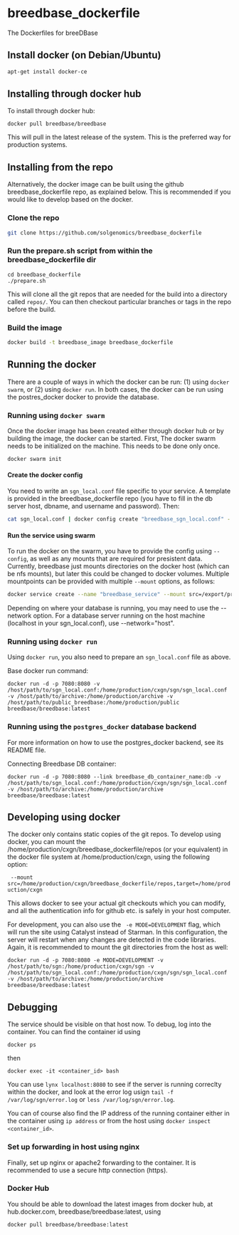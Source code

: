 # breedbase_dockerfile
The Dockerfiles for breeDBase

## Install docker (on Debian/Ubuntu)
```bash
apt-get install docker-ce
```

## Installing through docker hub
To install through docker hub:
```
docker pull breedbase/breedbase
```
This will pull in the latest release of the system. This is the preferred way for production systems.

## Installing from the repo

Alternatively, the docker image can be built using the github breedbase_dockerfile repo, as explained below. This is recommended if you would like to develop based on the docker.

### Clone the repo
```bash
git clone https://github.com/solgenomics/breedbase_dockerfile
```

### Run the prepare.sh script from within the breedbase_dockerfile dir
```
cd breedbase_dockerfile
./prepare.sh
```
This will clone all the git repos that are needed for the build into a directory called ```repos/```. 
You can then checkout particular branches or tags in the repo before the build.

### Build the image
```bash
docker build -t breedbase_image breedbase_dockerfile
```
## Running the docker

There are a couple of ways in which the docker can be run: (1) using ```docker swarm```, or (2) using ```docker run```. 
In both cases, the docker can be run using the postres_docker docker to provide the database.

### Running using ```docker swarm```

Once the docker image has been created either through docker hub or by building the image, the docker can be started. First, The docker swarm needs to be initialized on the machine. This needs to be done only once.

```bash
docker swarm init
```

#### Create the docker config
You need to write an ```sgn_local.conf``` file specific to your service. A template is provided in the breedbase_dockerfile repo (you have to fill in the db server host, dbname, and username and password). Then:
```bash
cat sgn_local.conf | docker config create "breedbase_sgn_local.conf" -
```

#### Run the service using swarm

To run the docker on the swarm, you have to provide the config using ```--config```, as well as any mounts that are required for presistent data. Currently, breedbase just mounts directories on the docker host (which can be nfs mounts), but later this could be changed to docker volumes. Multiple mountpoints can be provided with multiple ```--mount``` options, as follows:
```bash
docker service create --name "breedbase_service" --mount src=/export/prod/archive,target=/home/production/archive,type=bind --mount src=/export/prod/public_breedbase,target=/home/production/public,type=bind --config source="breedbase_sgn_local.conf",target="/home/production/cxgn/sgn/sgn_local.conf"  breedbase_image
```

Depending on where your database is running, you may need to use the --network option. For a database server running on the host machine (localhost in your sgn_local.conf), use --network="host".

### Running using ```docker run```

Using ```docker run```, you also need to prepare an ```sgn_local.conf``` file as above.

Base docker run command:
```
docker run -d -p 7080:8080 -v /host/path/to/sgn_local.conf:/home/production/cxgn/sgn/sgn_local.conf -v /host/path/to/archive:/home/production/archive -v /host/path/to/public_breedbase:/home/production/public breedbase/breedbase:latest
```

### Running using the ```postgres_docker``` database backend

For more information on how to use the postgres_docker backend, see its README file.

Connecting Breedbase DB container:
```
docker run -d -p 7080:8080 --link breedbase_db_container_name:db -v /host/path/to/sgn_local.conf:/home/production/cxgn/sgn/sgn_local.conf -v /host/path/to/archive:/home/production/archive breedbase/breedbase:latest
```

## Developing using docker

The docker only contains static copies of the git repos. To develop using docker, you can mount the /home/production/cxgn/breedbase_dockerfile/repos (or your equivalent) in the docker file system at /home/production/cxgn, using the following option: 

``` --mount src=/home/production/cxgn/breedbase_dockerfile/repos,target=/home/production/cxgn```

This allows docker to see your actual git checkouts which you can modify, and all the authentication info for github etc. is safely in your host computer.

For development, you can also use the ``` -e MODE=DEVELOPMENT``` flag, which will run the site using Catalyst instead of Starman. In this configuration, the server will restart when any changes are detected in the code libraries. Again, it is recommended to mount the git directories from the host as well:

```
docker run -d -p 7080:8080 -e MODE=DEVELOPMENT -v /host/path/to/sgn:/home/production/cxgn/sgn -v /host/path/to/sgn_local.conf:/home/production/cxgn/sgn/sgn_local.conf -v /host/path/to/archive:/home/production/archive breedbase/breedbase:latest
```

## Debugging
The service should be visible on that host now. To debug, log into the container. You can find the container id using
```
docker ps
```
then
```
docker exec -it <container_id> bash
```
You can use ```lynx localhost:8080``` to see if the server is running correclty within the docker, and look at the error log usign ```tail -f /var/log/sgn/error.log``` or ```less /var/log/sgn/error.log```.

You can of course also find the IP address of the running container either in the container using ```ip address``` or from the host using ```docker inspect <container_id>```.

### Set up forwarding in host using nginx
Finally, set up nginx or apache2 forwarding to the container. It is recommended to use a secure http connection (https).

### Docker Hub
You should be able to download the latest images from docker hub, at hub.docker.com, breedbase/breedbase:latest, using
```
docker pull breedbase/breedbase:latest
```

